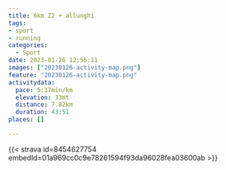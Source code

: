 ```yaml
---
title: 6km Z2 + allunghi
tags:
- sport
- running
categories:
  - Sport
date: 2023-01-26 12:56:11
images: ["20230126-activity-map.png"]
feature: "20230126-activity-map.png"
activitydata:
  pace: 5:37min/km
  elevation: 33mt
  distance: 7.82km
  duration: 43:51
places: []

---
```


<!--more--> 

 [//]: # ({{< figure src="20230126-activity-map.png" title="map" >}})


{{< strava id=8454627754 embedId=01a969cc0c9e78261594f93da96028fea03600ab >}}
